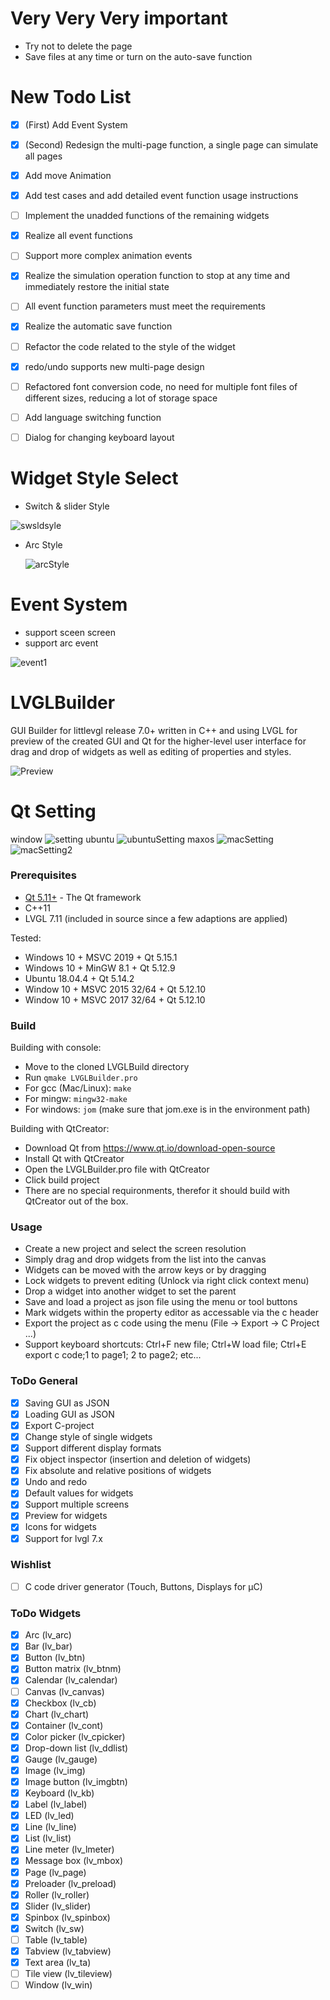 # Very Very Very important
* Try not to delete the page
* Save files at any time or turn on the auto-save function

# New Todo List

- [x] (First) Add Event System
- [x] (Second) Redesign the multi-page function, a single page can simulate all pages 
- [x] Add move Animation
- [x] Add test cases and add detailed event function usage instructions
- [ ] Implement the unadded functions of the remaining widgets
- [x] Realize all event functions
- [ ] Support more complex animation events
- [x] Realize the simulation operation function to stop at any time and immediately restore the initial state
- [ ] All event function parameters must meet the requirements
- [x] Realize the automatic save function
- [ ] Refactor the code related to the style of the widget
- [x] redo/undo supports new multi-page design
- [ ] Refactored font conversion code, no need for multiple font files of different sizes, reducing a lot of storage space
- [ ] Add language switching function
- [ ] Dialog for changing keyboard layout



# Widget Style Select

* Switch & slider Style

![swsldsyle](https://raw.githubusercontent.com/CURTLab/LVGLBuilder/master/doc/sw_sld_style.gif)


* Arc Style

  ![arcStyle](https://raw.githubusercontent.com/CURTLab/LVGLBuilder/master/doc/arcstyle.gif)

# Event System

* support sceen screen
* support arc event

![event1](https://raw.githubusercontent.com/CURTLab/LVGLBuilder/master/doc/event1.gif)



# LVGLBuilder

 GUI Builder for littlevgl release 7.0+ written in C++ and using LVGL for preview of the created GUI and Qt for the higher-level user interface for drag and drop of widgets as well as editing of properties and styles. 

![Preview](https://raw.githubusercontent.com/CURTLab/LVGLBuilder/dev-v7/resources/preview.png)



# Qt Setting
window
![setting](https://raw.githubusercontent.com/CURTLab/LVGLBuilder/dev-v7/resources/QtSetting.png)
ubuntu
![ubuntuSetting](https://user-images.githubusercontent.com/37052865/116019312-85701900-a676-11eb-8e70-45df873e94e1.jpg)
maxos
![macSetting](https://user-images.githubusercontent.com/37052865/116173418-23c7b180-a73f-11eb-9e53-daf3b777263b.jpg)
![macSetting2](https://user-images.githubusercontent.com/37052865/116173424-24f8de80-a73f-11eb-894e-d1a6b15601a9.jpg)




### Prerequisites

* [Qt 5.11+](https://www.qt.io/) - The Qt framework
* C++11
* LVGL 7.11  (included in source since a few adaptions are applied)

Tested:
 * Windows 10 + MSVC 2019 + Qt 5.15.1
 * Windows 10 + MinGW 8.1 + Qt 5.12.9
 * Ubuntu 18.04.4 + Qt 5.14.2
 * Window 10 + MSVC 2015 32/64 + Qt 5.12.10
 * Window 10 + MSVC 2017 32/64 + Qt 5.12.10

### Build
Building with console:
* Move to the cloned LVGLBuild directory
* Run ```qmake LVGLBuilder.pro```
* For gcc (Mac/Linux): ```make```
* For mingw: ```mingw32-make```
* For windows: ```jom``` (make sure that jom.exe is in the environment path)

Building with QtCreator:
* Download Qt from https://www.qt.io/download-open-source
* Install Qt with QtCreator
* Open the LVGLBuilder.pro file with QtCreator
* Click build project
* There are no special requironments, therefor it should build with QtCreator out of the box. 

### Usage
 * Create a new project and select the screen resolution
 * Simply drag and drop widgets from the list into the canvas
 * Widgets can be moved with the arrow keys or by dragging
 * Lock widgets to prevent editing (Unlock via right click context menu)
 * Drop a widget into another widget to set the parent
 * Save and load a project as json file using the menu or tool buttons
 * Mark widgets within the property editor as accessable via the c header
 * Export the project as c code using the menu (File -> Export -> C Project ...)
 * Support keyboard shortcuts: Ctrl+F new file; Ctrl+W load file; Ctrl+E export c code;1 to page1; 2 to page2; etc...

### ToDo General
- [x] Saving GUI as JSON
- [x] Loading GUI as JSON
- [x] Export C-project
- [x] Change style of single widgets
- [x] Support different display formats
- [x] Fix object inspector (insertion and deletion of widgets)
- [x] Fix absolute and relative positions of widgets
- [x] Undo and redo
- [x] Default values for widgets
- [x] Support multiple screens
- [x] Preview for widgets
- [x] Icons for widgets
- [x] Support for lvgl 7.x

### Wishlist
- [ ] C code driver generator (Touch, Buttons, Displays for µC)

### ToDo Widgets
- [x] Arc (lv_arc)
- [x] Bar (lv_bar)
- [x] Button (lv_btn)
- [x] Button matrix (lv_btnm)
- [x] Calendar (lv_calendar)
- [ ] Canvas (lv_canvas)
- [x] Checkbox (lv_cb)
- [x] Chart (lv_chart)
- [x] Container (lv_cont)
- [x] Color picker (lv_cpicker)
- [x] Drop-down list (lv_ddlist)
- [x] Gauge (lv_gauge)
- [x] Image (lv_img)
- [x] Image button (lv_imgbtn)
- [x] Keyboard (lv_kb)
- [x] Label (lv_label)
- [x] LED (lv_led)
- [x] Line (lv_line)
- [x] List (lv_list)
- [x] Line meter (lv_lmeter)
- [x] Message box (lv_mbox)
- [x] Page (lv_page)
- [x] Preloader (lv_preload)
- [x] Roller (lv_roller)
- [x] Slider (lv_slider)
- [x] Spinbox (lv_spinbox)
- [x] Switch (lv_sw)
- [ ] Table (lv_table)
- [x] Tabview (lv_tabview)
- [x] Text area (lv_ta)
- [ ] Tile view (lv_tileview)
- [ ] Window (lv_win)
